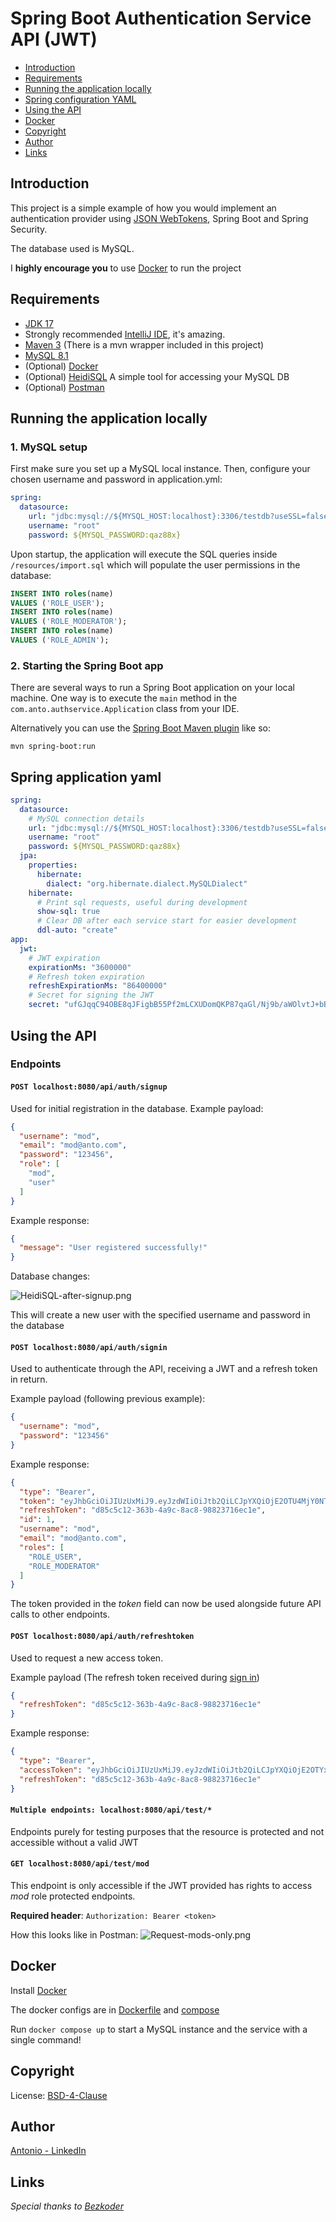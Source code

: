 # Spring Boot Authentication Service API (JWT)

* [Introduction](#introduction)
* [Requirements](#requirements)
* [Running the application locally](#running-the-application-locally)
* [Spring configuration YAML](#spring-application-yaml)
* [Using the API](#using-the-API)
* [Docker](#docker)
* [Copyright](#copyright)
* [Author](#author)
* [Links](#links)

## Introduction

This project is a simple example of how you would implement
an authentication provider using [JSON WebTokens](https://jwt.io/), Spring Boot and Spring Security.

The database used is MySQL.

I <b>highly encourage you</b> to use [Docker](#docker) to run the project

## Requirements

- [JDK 17](https://www.oracle.com/java/technologies/javase/jdk17-archive-downloads.html)
- Strongly recommended [IntelliJ IDE](https://www.jetbrains.com/idea/download/?section=windows), it's amazing.
- [Maven 3](https://maven.apache.org) (There is a mvn wrapper included in this project)
- [MySQL 8.1](https://dev.mysql.com/downloads/mysql/)
- (Optional) [Docker](https://docs.docker.com/engine/install/)
- (Optional) [HeidiSQL](https://www.heidisql.com/download.php) A simple tool for accessing your MySQL DB
- (Optional) [Postman](https://www.postman.com/downloads/)

## Running the application locally

### 1. MySQL setup

First make sure you set up a MySQL local instance.
Then, configure your chosen username and password in application.yml:

```yaml
spring:
  datasource:
    url: "jdbc:mysql://${MYSQL_HOST:localhost}:3306/testdb?useSSL=false&createDatabaseIfNotExist=true&allowPublicKeyRetrieval=true"
    username: "root"
    password: ${MYSQL_PASSWORD:qaz88x}
```

Upon startup, the application will execute the SQL queries inside ```/resources/import.sql```
which will populate the user permissions in the database:

```sql
INSERT INTO roles(name)
VALUES ('ROLE_USER');
INSERT INTO roles(name)
VALUES ('ROLE_MODERATOR');
INSERT INTO roles(name)
VALUES ('ROLE_ADMIN');
```

### 2. Starting the Spring Boot app

There are several ways to run a Spring Boot application on your local machine. One way is to execute the `main` method
in the `com.anto.authservice.Application` class from your IDE.

Alternatively you can use
the [Spring Boot Maven plugin](https://docs.spring.io/spring-boot/docs/current/reference/html/build-tool-plugins-maven-plugin.html)
like so:

```shell
mvn spring-boot:run
```

## Spring application yaml

```yaml
spring:
  datasource:
    # MySQL connection details
    url: "jdbc:mysql://${MYSQL_HOST:localhost}:3306/testdb?useSSL=false&createDatabaseIfNotExist=true&allowPublicKeyRetrieval=true"
    username: "root"
    password: ${MYSQL_PASSWORD:qaz88x}
  jpa:
    properties:
      hibernate:
        dialect: "org.hibernate.dialect.MySQLDialect"
    hibernate:
      # Print sql requests, useful during development
      show-sql: true
      # Clear DB after each service start for easier development
      ddl-auto: "create"
app:
  jwt:
    # JWT expiration
    expirationMs: "3600000"
    # Refresh token expiration
    refreshExpirationMs: "86400000"
    # Secret for signing the JWT
    secret: "ufGJqqC94OBE8qJFigbB55Pf2mLCXUDomQKP87qaGl/Nj9b/aWOlvtJ+bBtggH9XnBHR4M7SBtGOq++XfXw0iw=="

```

## Using the API

### Endpoints

#### ```POST localhost:8080/api/auth/signup```

Used for initial registration in the database. Example payload:

```json
{
  "username": "mod",
  "email": "mod@anto.com",
  "password": "123456",
  "role": [
    "mod",
    "user"
  ]
}
```

Example response:

```json
{
  "message": "User registered successfully!"
}
```

Database changes:

![HeidiSQL-after-signup.png](img/HeidiSQL-after-signup.png)

This will create a new user with the specified username and password in the database

#### ```POST localhost:8080/api/auth/signin```

Used to authenticate through the API, receiving a JWT and a refresh token in return.

Example payload (following previous example):

```json
{
  "username": "mod",
  "password": "123456"
}
```

Example response:

```json
{
  "type": "Bearer",
  "token": "eyJhbGciOiJIUzUxMiJ9.eyJzdWIiOiJtb2QiLCJpYXQiOjE2OTU4MjY0NTEsImV4cCI6MTY5NTkxMjg1MX0.eFe8VtXxEXp7lDlMM9evXG-dx9oSarzJZto5I9d3D-t53mTsJ7iU3q6_vvi6dJ_BUnWzGm7YLaC6Hm1iQ3ZKJA",
  "refreshToken": "d85c5c12-363b-4a9c-8ac8-98823716ec1e",
  "id": 1,
  "username": "mod",
  "email": "mod@anto.com",
  "roles": [
    "ROLE_USER",
    "ROLE_MODERATOR"
  ]
}
```

The token provided in the *token* field can now be used alongside future API calls to other endpoints.

#### ```POST localhost:8080/api/auth/refreshtoken```

Used to request a new access token.

Example payload (The refresh token received during [sign in](#post-localhost8080apiauthsignin))

```json
{
  "refreshToken": "d85c5c12-363b-4a9c-8ac8-98823716ec1e"
}
```

Example response:

```json
{
  "type": "Bearer",
  "accessToken": "eyJhbGciOiJIUzUxMiJ9.eyJzdWIiOiJtb2QiLCJpYXQiOjE2OTYxODMyNzEsImV4cCI6MTY5NjE4Njg3MX0.6HXkZzkDNoVi7ivl7wR2ok6PUFDKWXNeyZyCAkksawAHSLlVytSAnYLOlSzWO-irbMapWNDu3X-NJWTqk3-ixg",
  "refreshToken": "d85c5c12-363b-4a9c-8ac8-98823716ec1e"
}
```

#### ```Multiple endpoints: localhost:8080/api/test/*```

Endpoints purely for testing purposes that the resource is protected and not accessible without a valid JWT

#### ```GET localhost:8080/api/test/mod```

This endpoint is only accessible if the JWT provided has rights to access *mod* role protected endpoints.

<b>Required header</b>: ```Authorization: Bearer <token>```

How this looks like in Postman: ![Request-mods-only.png](img/Request-mods-only.png)

## Docker

Install [Docker](https://docs.docker.com/engine/install/)

The docker configs are in [Dockerfile](service/Dockerfile) and [compose](compose.yaml)

Run ```docker compose up``` to start a MySQL instance and the service with a single command!

## Copyright

License: [BSD-4-Clause](LICENSE)

## Author

[Antonio - LinkedIn](https://www.linkedin.com/in/antonio-lyubchev/)

## Links

*Special thanks to [Bezkoder](https://www.bezkoder.com/)*
